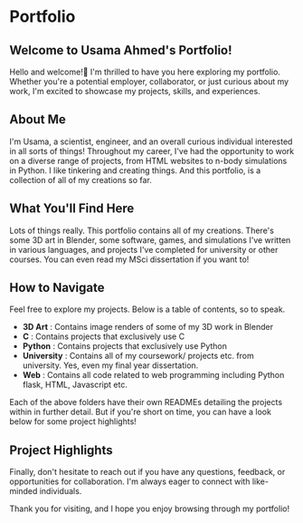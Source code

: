 # Portfolio

## Welcome to Usama Ahmed's Portfolio!
Hello and welcome!👋 I'm thrilled to have you here exploring my portfolio. Whether you're a potential employer, collaborator, or just curious about my work, I'm excited to showcase my projects, skills, and experiences.

## About Me
I'm Usama, a scientist, engineer, and an overall curious individual interested in all sorts of things! Throughout my career, I've had the opportunity to work on a diverse range of projects, from HTML websites to n-body simulations in Python. I like tinkering and creating things. And this portfolio, is a collection of all of my creations so far.

## What You'll Find Here
Lots of things really. This portfolio contains all of my creations. There's some 3D art in Blender, some software, games, and simulations I've written in various languages, and projects I've completed for university or other courses. You can even read my MSci dissertation if you want to!

## How to Navigate
Feel free to explore my projects. Below is a table of contents, so to speak.

- **3D Art** : Contains image renders of some of my 3D work in Blender
- **C** : Contains projects that exclusively use C
- **Python** : Contains projects that exclusively use Python
- **University** : Contains all of my coursework/ projects etc. from university. Yes, even my final year dissertation.
- **Web** : Contains all code related to web programming including Python flask, HTML, Javascript etc.

Each of the above folders have their own READMEs detailing the projects within in further detail. But if you're short on time, you can have a look below for some project highlights!

## Project Highlights

Finally, don't hesitate to reach out if you have any questions, feedback, or opportunities for collaboration. I'm always eager to connect with like-minded individuals.

Thank you for visiting, and I hope you enjoy browsing through my portfolio!
